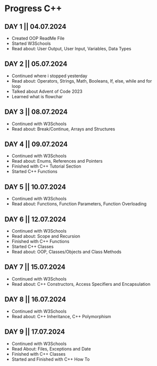 # Progress C++

## DAY 1 || 04.07.2024
- Created OOP ReadMe File
- Started W3Schools
- Read about: User Output, User Input, Variables, Data Types

## DAY 2 || 05.07.2024
- Continued where i stopped yesterday
- Read about: Operators, Strings, Math, Booleans, If, else, while and for loop
- Talked about Advent of Code 2023
- Learned what is flowchar

## DAY 3 || 08.07.2024
- Continued with W3Schools
- Read about: Break/Continue, Arrays and Structures

## DAY 4 || 09.07.2024
- Continued with W3Schools
- Read about: Enums, References and Pointers
- Finished with C++ Tutorial Section
- Started C++ Functions

## DAY 5 || 10.07.2024 
- Continued with W3Schools
- Read about: Functions, Function Parameters, Function Overloading

## DAY 6 || 12.07.2024
- Continued with W3Schools
- Read about: Scope and Recursion
- Finished with C++ Functions
- Started C++ Classes
- Read about: OOP, Classes/Objects and Class Methods

## DAY 7 || 15.07.2024
- Continued with W3Schools
- Read about: C++ Constructors, Access Specifiers and Encapsulation

## DAY 8 || 16.07.2024
- Continued with W3Schools
- Read about: C++ Inheritance, C++ Polymorphism

## DAY 9 || 17.07.2024
- Continued with W3Schools
- Read About: Files, Exceptions and Date
- Finished with C++ Classes
- Started and Finished with C++ How To

